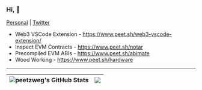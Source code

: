 ### Hi, 👋

[Personal](https://www.peet.sh/) | [Twitter](https://twitter.com/peetzweg)

- Web3 VSCode Extension -  https://www.peet.sh/web3-vscode-extension/
- Inspect EVM Contracts - https://www.peet.sh/notar
- Precompiled EVM ABIs - https://www.peet.sh/abimate 
- Wood Working - https://www.peet.sh/hardware

<hr/>

| <img align="center" src="https://github-readme-stats.vercel.app/api?username=peetzweg&show_icons=true&include_all_commits=true&theme=buefy&hide_border=true" alt="peetzweg's GitHub Stats"/> | <img align="center" src="https://github-readme-stats.vercel.app/api/top-langs/?username=peetzweg&layout=compact&theme=buefy&hide_border=true" /> |
| ------------- | ------------- |
